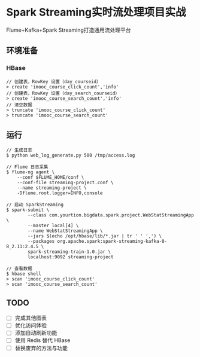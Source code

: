 # Spark Streaming实时流处理项目实战

Flume+Kafka+Spark Streaming打造通用流处理平台

## 环境准备

### HBase

```shell
// 创建表，RowKey 设置（day_courseid）
> create 'imooc_course_click_count','info'
// 创建表，RowKey 设置（day_search_courseid）
> create 'imooc_course_search_count','info'
// 清空数据
> truncate 'imooc_course_click_count'
> truncate 'imooc_course_search_count'
```

## 运行

```
// 生成日志
$ python web_log_generate.py 500 /tmp/access.log

// Flume 日志采集
$ flume-ng agent \
    --conf $FLUME_HOME/conf \
    --conf-file streaming-project.conf \
    --name streaming-project \
    -Dflume.root.logger=INFO,console

// 启动 SparkStreaming
$ spark-submit \
        --class com.yourtion.bigdata.spark.project.WebStatStreamingApp \
        --master local[4] \
        --name WebStatStreamingApp \
        --jars $(echo /opt/hbase/lib/*.jar | tr ' ' ',') \
        --packages org.apache.spark:spark-streaming-kafka-0-8_2.11:2.4.5 \
        spark-streaming-train-1.0.jar \
        localhost:9092 streaming-project

// 查看数据
$ hbase shell
> scan 'imooc_course_click_count'
> scan 'imooc_course_search_count'
```

## TODO

- [ ] 完成其他图表
- [ ] 优化访问体验
- [ ] 添加自动刷新功能
- [ ] 使用 Redis 替代 HBase
- [ ] 替换废弃的方法与功能
